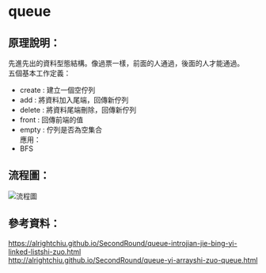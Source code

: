 # queue
## 原理說明： 
先進先出的資料型態結構。像過票一樣，前面的人通過，後面的人才能通過。   
五個基本工作定義：     
 *   create : 建立一個空佇列
 *   add : 將資料加入尾端，回傳新佇列
 *   delete : 將資料尾端刪除，回傳新佇列
 *   front : 回傳前端的值
 *   empty : 佇列是否為空集合    
應用：   
* BFS      
## 流程圖：   
![流程圖](https://github.com/yenchungLin/study/tree/master/資料結構與演算法/picture/queue.png)
## 參考資料：    
https://alrightchiu.github.io/SecondRound/queue-introjian-jie-bing-yi-linked-listshi-zuo.html  
http://alrightchiu.github.io/SecondRound/queue-yi-arrayshi-zuo-queue.html   
